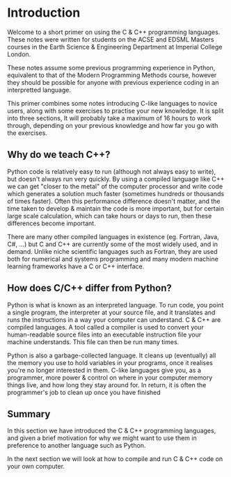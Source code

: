 # Introduction

Welcome to a short primer on using the C & C++ programming languages. These notes were written for students on the ACSE and EDSML Masters courses in the Earth Science & Engineering Department at Imperial College London.

These notes assume some previous programming experience in Python, equivalent to that of the Modern Programming Methods course, however they should be possible for anyone with previous experience coding in an interpretted language.

This primer combines some notes introducing C-like languages to novice users, along with some exercises to practise your new knowledge. It is split into three sections,  It will probably take a maximum of 16 hours to work through, depending on your previous knowledge and how far you go with the exercises.

## Why do we teach C++?

Python code is relatively easy to run (although not always easy to write), but doesn't always run very quickly. By using a compiled language like C++ we can get "closer to the metal" of the computer processor and write code which generates a solution much faster (sometimes hundreds or thousands of times faster). Often this performance difference doesn't matter, and the time taken to develop & maintain the code is more important, but for certain large scale calculation, which can take hours or days to run, then these differences become important.

There are many other compiled languages in existence (eg. Fortran, Java, C#, ...) but C and C++ are currently some of the most widely used, and in demand. Unlike niche scientific languages such as Fortran, they are used both for numerical and systems programming and many modern machine learning frameworks have a C or C++ interface.

## How does C/C++ differ from Python?

Python is what is known as an interpreted language. To run code, you point a single program, the interpreter at your source file, and it translates and runs the instructions in a way your computer can understand. C & C++ are compiled languages. A tool called a compiler is used to convert your human-readable source files into an executable instruction file your machine understands. This file can then be run many times.

Python is also a garbage-collected language. It cleans up (eventually) all the memory you use to hold variables in your programs, once it realises you're no longer interested in them. C-like languages give you, as a programmer, more power & control on where in your computer memory things live, and how long they stay around for. In return, it is often the programmer's job to clean up once you have finished

## Summary

In this section we have introduced the C & C++ programming languages, and given a brief motivation for why we might want to use them in preference to another language such as Python.

In the next section we will look at how to compile and run C & C++ code on your own computer.

